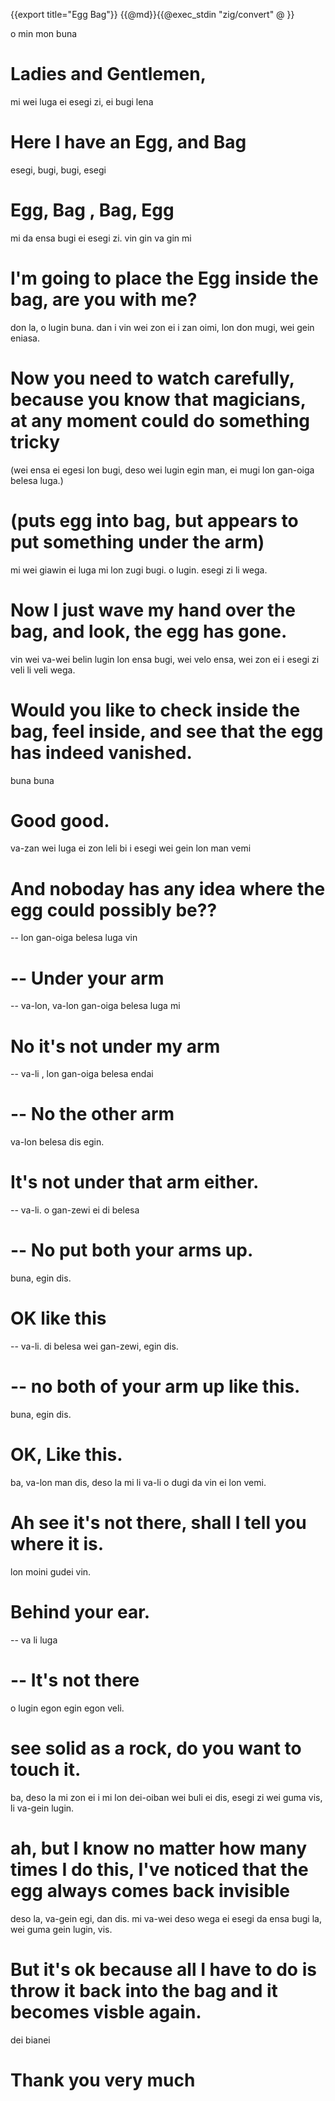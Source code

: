 {{export title="Egg Bag"}}
{{@md}}{{@exec_stdin "zig/convert" @ }}


o min mon buna    
# Ladies and Gentlemen, 

mi wei luga ei esegi zi, ei bugi lena    
# Here I have an Egg, and Bag

esegi, bugi, bugi, esegi     
# Egg, Bag , Bag, Egg

mi da ensa bugi ei esegi zi. vin gin va gin mi    
# I'm going to place the Egg inside the bag, are you with me?

don la, o lugin buna. dan i vin wei zon ei i zan oimi, lon don mugi, wei gein eniasa.    
# Now you need to watch carefully, because you know that magicians, at any moment could do something tricky

(wei ensa ei egesi lon bugi, deso wei lugin egin man, ei mugi lon gan-oiga belesa luga.)    
# (puts egg into bag, but appears to put something under the arm)

mi wei giawin ei luga mi lon zugi bugi. o lugin. esegi zi li wega.    
# Now I just wave my hand over the bag, and look, the egg has gone.

vin wei va-wei belin lugin lon ensa bugi, wei velo ensa, wei zon ei i esegi zi veli li veli wega.    
# Would you like to check inside the bag, feel inside, and see that the egg has indeed vanished.

buna buna    
# Good good.

va-zan wei luga ei zon leli bi i esegi wei gein lon man vemi    
# And noboday has any idea where the egg could possibly be??

-- lon gan-oiga belesa luga vin    
# -- Under your arm

-- va-lon, va-lon gan-oiga belesa luga mi    
# No it's not under my arm

-- va-li , lon gan-oiga belesa endai    
# -- No the other arm

va-lon belesa dis egin.    
# It's not under that arm either.

-- va-li. o gan-zewi ei di belesa     
# -- No put both your arms up.

buna, egin dis.        
# OK like this

-- va-li. di belesa wei gan-zewi, egin dis.    
# -- no both of your arm up like this.

buna, egin dis.    
# OK, Like this.

ba, va-lon man dis, deso la mi li va-li o dugi da vin ei lon vemi.    
# Ah see it's not there, shall I tell you where it is.

lon moini gudei vin.    
# Behind your ear.

-- va li luga    
# -- It's not there

o lugin egon egin egon veli.    
# see solid as a rock, do you want to touch it.

ba, deso la mi zon ei i mi lon dei-oiban wei buli ei dis, esegi zi wei guma vis, li va-gein lugin.    
# ah, but I know no matter how many times I do this, I've noticed that the egg always comes back invisible

deso la, va-gein egi, dan dis. mi va-wei deso wega ei esegi da ensa bugi la, wei guma gein lugin, vis.    
# But it's ok because all I have to do is throw it back into the bag and it becomes visble again.

dei bianei    
# Thank you very much



